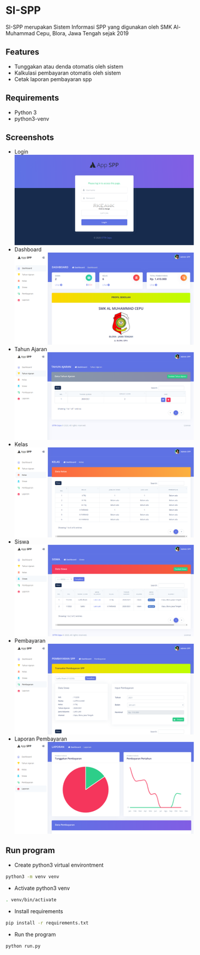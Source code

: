 # SI-SPP
SI-SPP merupakan Sistem Informasi SPP yang digunakan oleh SMK Al-Muhammad Cepu, Blora, Jawa Tengah sejak 2019

## Features
- Tunggakan atau denda otomatis oleh sistem
- Kalkulasi pembayaran otomatis oleh sistem
- Cetak laporan pembayaran spp

## Requirements
- Python 3
- python3-venv

## Screenshots
- Login
![Alt text](/screenshots/login.png?raw=true "Login")
- Dashboard
![Alt text](/screenshots/dashboard.png?raw=true "Dashboard")
- Tahun Ajaran
![Alt text](/screenshots/tahun-ajaran.png?raw=true "Tahun Ajaran")
- Kelas
![Alt text](/screenshots/kelas.png?raw=true "Kelas")
- Siswa
![Alt text](/screenshots/siswa.png?raw=true "Siswa")
- Pembayaran
![Alt text](/screenshots/pembayaran.png?raw=true "Pembayaran")
- Laporan Pembayaran
![Alt text](/screenshots/laporan.png?raw=true "Laporan Pembayaran")

## Run program
- Create python3 virtual environtment
```sh
python3 -m venv venv
```
- Activate python3 venv
```sh
. venv/bin/activate
```
- Install requirements
```sh
pip install -r requirements.txt
```
- Run the program
```sh
python run.py
```
